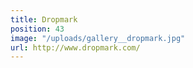 ```yaml
---
title: Dropmark
position: 43
image: "/uploads/gallery__dropmark.jpg"
url: http://www.dropmark.com/
---
```


